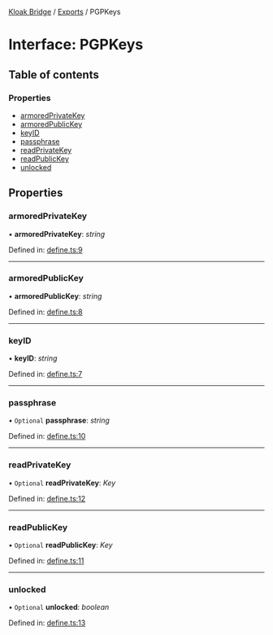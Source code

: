 [Kloak Bridge](../README.md) / [Exports](../modules.md) / PGPKeys

# Interface: PGPKeys

## Table of contents

### Properties

- [armoredPrivateKey](pgpkeys.md#armoredprivatekey)
- [armoredPublicKey](pgpkeys.md#armoredpublickey)
- [keyID](pgpkeys.md#keyid)
- [passphrase](pgpkeys.md#passphrase)
- [readPrivateKey](pgpkeys.md#readprivatekey)
- [readPublicKey](pgpkeys.md#readpublickey)
- [unlocked](pgpkeys.md#unlocked)

## Properties

### armoredPrivateKey

• **armoredPrivateKey**: *string*

Defined in: [define.ts:9](https://github.com/CoNET-project/kloak-bridge/blob/3ce5978/src/define.ts#L9)

___

### armoredPublicKey

• **armoredPublicKey**: *string*

Defined in: [define.ts:8](https://github.com/CoNET-project/kloak-bridge/blob/3ce5978/src/define.ts#L8)

___

### keyID

• **keyID**: *string*

Defined in: [define.ts:7](https://github.com/CoNET-project/kloak-bridge/blob/3ce5978/src/define.ts#L7)

___

### passphrase

• `Optional` **passphrase**: *string*

Defined in: [define.ts:10](https://github.com/CoNET-project/kloak-bridge/blob/3ce5978/src/define.ts#L10)

___

### readPrivateKey

• `Optional` **readPrivateKey**: *Key*

Defined in: [define.ts:12](https://github.com/CoNET-project/kloak-bridge/blob/3ce5978/src/define.ts#L12)

___

### readPublicKey

• `Optional` **readPublicKey**: *Key*

Defined in: [define.ts:11](https://github.com/CoNET-project/kloak-bridge/blob/3ce5978/src/define.ts#L11)

___

### unlocked

• `Optional` **unlocked**: *boolean*

Defined in: [define.ts:13](https://github.com/CoNET-project/kloak-bridge/blob/3ce5978/src/define.ts#L13)
